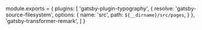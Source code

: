 module.exports = {
    plugins: [
        'gatsby-plugin-typography',
        {
            resolve: 'gatsby-source-filesystem',
            options: {
                name: 'src',
                path: `${__dirname}/src/pages`,
            }
        },
        'gatsby-transformer-remark',
        ]
    }